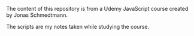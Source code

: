 The content of this repository is from a Udemy JavaScript course created by Jonas Schmedtmann.

The scripts are my notes taken while studying the course.
